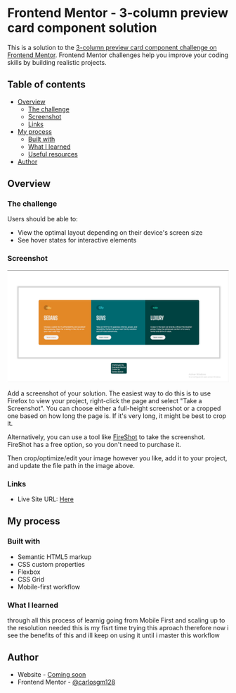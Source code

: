 # Frontend Mentor - 3-column preview card component solution

This is a solution to the [3-column preview card component challenge on Frontend Mentor](https://www.frontendmentor.io/challenges/3column-preview-card-component-pH92eAR2-). Frontend Mentor challenges help you improve your coding skills by building realistic projects.

## Table of contents

- [Overview](#overview)
  - [The challenge](#the-challenge)
  - [Screenshot](#screenshot)
  - [Links](#links)
- [My process](#my-process)
  - [Built with](#built-with)
  - [What I learned](#what-i-learned)
  - [Useful resources](#useful-resources)
- [Author](#author)

## Overview

### The challenge

Users should be able to:

- View the optimal layout depending on their device's screen size
- See hover states for interactive elements

### Screenshot

![](./screenshot.png)

Add a screenshot of your solution. The easiest way to do this is to use Firefox to view your project, right-click the page and select "Take a Screenshot". You can choose either a full-height screenshot or a cropped one based on how long the page is. If it's very long, it might be best to crop it.

Alternatively, you can use a tool like [FireShot](https://getfireshot.com/) to take the screenshot. FireShot has a free option, so you don't need to purchase it.

Then crop/optimize/edit your image however you like, add it to your project, and update the file path in the image above.

### Links

- Live Site URL: [Here](https://carlosgm128.github.io/3colum-card-component-frontendmentor/)

## My process

### Built with

- Semantic HTML5 markup
- CSS custom properties
- Flexbox
- CSS Grid
- Mobile-first workflow

### What I learned

through all this process of learnig going from Mobile First and scaling up to the resolution needed
this is my fisrt time trying this aproach therefore now i see the benefits of this and ill keep on using it until i master this workflow

## Author

- Website - [Coming soon](#coming-soon)
- Frontend Mentor - [@carlosgm128](https://www.frontendmentor.io/profile/carlosgm128)
